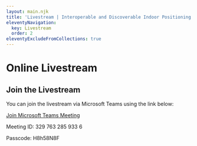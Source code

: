 ```yaml
---
layout: main.njk
title: 'Livestream | Interoperable and Discoverable Indoor Positioning Systems'
eleventyNavigation:
  key: Livestream
  order: 2
eleventyExcludeFromCollections: true
---
```

<h1>Online Livestream</h1>
<div>
  <h2>Join the Livestream</h2>
  <p>You can join the livestream via Microsoft Teams using the link below:</p>
  <a href="https://teams.microsoft.com/l/meetup-join/your-meeting-id" target="_blank">Join Microsoft Teams Meeting</a>
  <p>Meeting ID: 329 763 285 933 6</p>
  <p>Passcode: H8h58N8F</p>
</div>